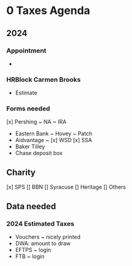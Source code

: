 # 0 Taxes Agenda

## 2024

### Appointment

*   

### HRBlock Carmen Brooks

* Estimate

### Forms needed

\[x\] Pershing ~ NA ~ IRA

* Eastern Bank ~ Hovey ~ Patch
* Aidvantage ~ \[x\] WSD \[x\] SSA
* Baker Tilley
* Chase deposit box

## Charity

\[x\] SPS \[\] BBN \[\] Syracuse \[\] Heritage \[\] Others

## Data needed

### 2024 Estimated Taxes

* Vouchers ~ nicely printed
* DWA: amount to draw
* EFTPS ~ login
* FTB ~ login